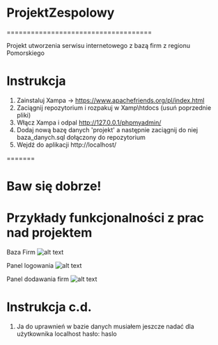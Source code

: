 # ProjektZespolowy
====================================

Projekt utworzenia serwisu internetowego z bazą firm z regionu Pomorskiego

# Instrukcja

1. Zainstaluj Xampa -> https://www.apachefriends.org/pl/index.html
2. Zaciągnij repozytorium i rozpakuj w Xamp\htdocs (usuń poprzednie pliki)
3. Włącz Xampa i odpal http://127.0.0.1/phpmyadmin/
4. Dodaj nową bazę danych 'projekt' a następnie zaciągnij do niej baza_danych.sql dołączony do repozytorium
5. Wejdź do aplikacji http://localhost/

=======
# Baw się dobrze!

# Przykłady funkcjonalności z prac nad projektem

Baza Firm
![alt text](https://i.imgur.com/FPa0dLP.png)

Panel logowania
![alt text](https://i.imgur.com/bvmePwy.png)

Panel dodawania firm
![alt text](https://i.imgur.com/6k0KEZo.png)

# Instrukcja c.d.
1. Ja do uprawnień w bazie danych musiałem jeszcze nadać dla użytkownika localhost hasło: haslo

